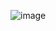 ![image](https://user-images.githubusercontent.com/69719886/188174321-9e22a966-3e18-4802-a5bc-31a15913146f.png)
